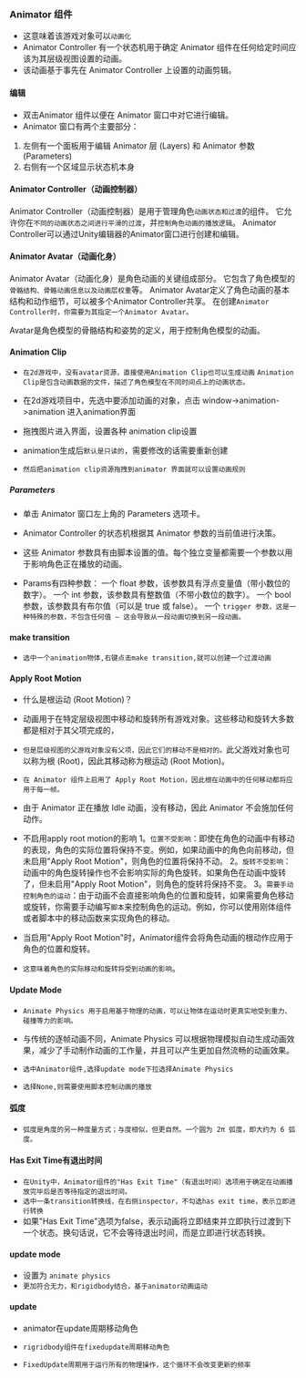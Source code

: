 ###  Animator 组件
* 这意味着该游戏对象可以`动画化`
* Animator Controller 有一个状态机用于确定 Animator 组件在任何给定时间应该为其层级视图设置的动画。
* 该动画基于事先在 Animator Controller 上设置的动画剪辑。

#### 编辑
* 双击Animator 组件以便在 Animator 窗口中对它进行编辑。
* Animator 窗口有两个主要部分：
1. 左侧有一个面板用于编辑 Animator 层 (Layers) 和 Animator 参数 (Parameters)
2. 右侧有一个区域显示状态机本身

#### Animator Controller（动画控制器）
Animator Controller（动画控制器）是用于管理角色`动画状态和过渡`的组件。
它允许你在`不同的动画状态之间进行平滑的过渡`，并`控制角色动画的播放逻辑`。
Animator Controller可以通过Unity编辑器的Animator窗口进行创建和编辑。

#### Animator Avatar（动画化身）
Animator Avatar（动画化身）是角色动画的关键组成部分。
它包含了角色模型的`骨骼结构、骨骼动画信息以及动画层权重`等。
Animator Avatar定义了角色动画的基本结构和动作细节，可以被多个Animator Controller共享。
在创建`Animator Controller时，你需要为其指定一个Animator Avatar。`

Avatar是角色模型的骨骼结构和姿势的定义，用于控制角色模型的动画。

#### Animation Clip
* `在2d游戏中，没有avatar资源，直接使用Animation Clip也可以生成动画`
`Animation Clip是包含动画数据的文件，描述了角色模型在不同时间点上的动画状态。`

* 在2d游戏项目中，先选中要添加动画的对象，点击 window->animation->animation 进入animation界面
* 拖拽图片进入界面，设置各种 animation clip设置
* animation生成后`默认是只读的`，需要修改的话需要重新创建
* `然后把animation clip资源拖拽到animator 界面就可以设置动画规则`

##### Parameters
* 单击 Animator 窗口左上角的 Parameters 选项卡。

* Animator Controller 的状态机根据其 Animator 参数的当前值进行决策。
* 这些 Animator 参数具有由脚本设置的值。每个独立变量都需要一个参数以用于影响角色正在播放的动画。

* Params有四种参数：
一个 float 参数，该参数具有浮点变量值（带小数位的数字）。
一个 int 参数，该参数具有整数值（不带小数位的数字）。
一个 bool 参数，该参数具有布尔值（可以是 true 或 false）。
一个 `trigger 参数，这是一种特殊的参数，不包含任何值 — 这会导致从一段动画切换到另一段动画。`


#### make transition
* `选中一个animation物体,右键点击make transition,就可以创建一个过渡动画`

#### Apply Root Motion
* 什么是根运动 (Root Motion)？

* 动画用于在特定层级视图中移动和旋转所有游戏对象。这些移动和旋转大多数都是相对于其父项完成的，
* `但是层级视图的父游戏对象没有父项，因此它们的移动不是相对的。`此父游戏对象也可以称为根 (Root)，因此其移动称为根运动 (Root Motion)。

* `在 Animator 组件上启用了 Apply Root Motion，因此根在动画中的任何移动都将应用于每一帧。`
* 由于 Animator 正在播放 Idle 动画，没有移动，因此 Animator 不会施加任何动作。

* 不启用apply root motion的影响
1。`位置不受影响`：即使在角色的动画中有移动的表现，角色的实际位置将保持不变。例如，如果动画中的角色向前移动，但未启用"Apply Root Motion"，则角色的位置将保持不动。
2。`旋转不受影响`：动画中的角色旋转操作也不会影响实际的角色旋转。如果角色在动画中旋转了，但未启用"Apply Root Motion"，则角色的旋转将保持不变。
3。`需要手动控制角色的运动`：由于动画不会直接影响角色的位置和旋转，如果需要角色移动或旋转，你需要手动编写`脚本`来控制角色的运动。例如，你可以使用刚体组件或者脚本中的移动函数来实现角色的移动。

* 当启用"Apply Root Motion"时，Animator组件会将角色动画的根动作应用于角色的位置和旋转。
* `这意味着角色的实际移动和旋转将受到动画的影响`。

#### Update Mode

* `Animate Physics 用于启用基于物理的动画，可以让物体在运动时更真实地受到重力、碰撞等力的影响。`
* 与传统的逐帧动画不同，Animate Physics 可以根据物理模拟自动生成动画效果，减少了手动制作动画的工作量，并且可以产生更加自然流畅的动画效果。
* `选中Animator组件,选择update mode下拉选择Animate Physics`

* `选择None,则需要使用脚本控制动画的播放`

#### 弧度
* `弧度是角度的另一种度量方式；与度相似，但更自然。一个圆为 2π 弧度，即大约为 6 弧度。`

#### Has Exit Time有退出时间
* `在Unity中，Animator组件的"Has Exit Time"（有退出时间）选项用于确定在动画播放完毕后是否等待指定的退出时间。`
* `选中一条transition转换线，在右侧inspector，不勾选has exit time，表示立即进行转换`
* 如果"Has Exit Time"选项为false，表示动画将立即结束并立即执行过渡到下一个状态。换句话说，它不会等待退出时间，而是立即进行状态转换。

#### update mode
* 设置为 `animate physics`
* `更加符合无力，和rigidbody结合，基于animator动画运动`

#### update
* animator在update周期移动角色
* `rigridbody组件在fixedupdate周期移动角色`

* `FixedUpdate周期用于运行所有的物理操作，这个循环不会改变更新的频率`




